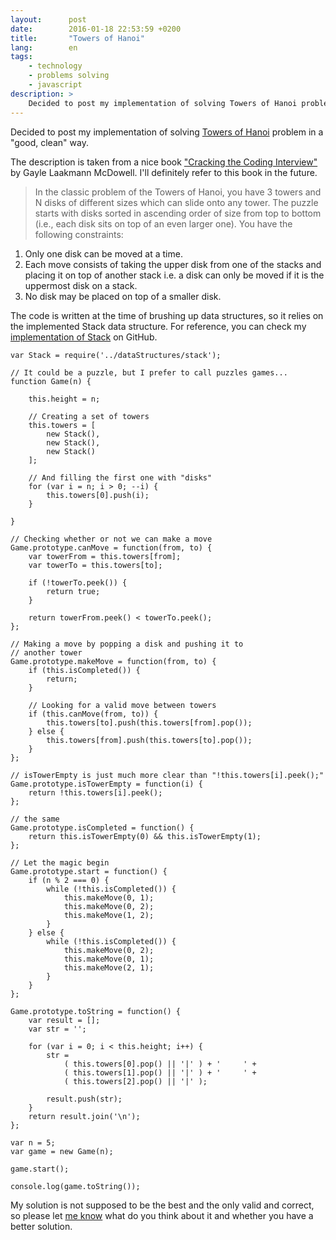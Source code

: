 ```yaml
---
layout:      post
date:        2016-01-18 22:53:59 +0200
title:       "Towers of Hanoi"
lang:        en
tags:
    - technology
    - problems solving
    - javascript
description: >
    Decided to post my implementation of solving Towers of Hanoi problem
---
```

Decided to post my implementation of solving [Towers of Hanoi](https://en.wikipedia.org/wiki/Tower_of_Hanoi) problem in a "good, clean" way.

The description is taken from a nice book ["Cracking the Coding Interview"](http://www.amazon.com/Cracking-Coding-Interview-Programming-Questions/dp/098478280X) by Gayle Laakmann McDowell. I'll definitely refer to this book in the future.

> In the classic problem of the Towers of Hanoi, you have 3 towers and N disks of different sizes which can slide onto any tower. The puzzle starts with disks sorted in ascending order of size from top to bottom (i.e., each disk sits on top of an even larger one). You have the following constraints:
1. Only one disk can be moved at a time.
2. Each move consists of taking the upper disk from one of the stacks and placing it on top  of another stack i.e. a disk can only be moved if it is the uppermost disk on a stack.
3. No disk may be placed on top of a smaller disk.

The code is written at the time of brushing up data structures, so it relies on the implemented Stack data structure. For reference, you can check my [implementation of Stack](https://github.com/kuzzmi/problems/blob/master/dataStructures/stack.js) on GitHub.

```
var Stack = require('../dataStructures/stack');

// It could be a puzzle, but I prefer to call puzzles games...
function Game(n) {

    this.height = n;

    // Creating a set of towers
    this.towers = [
        new Stack(),
        new Stack(),
        new Stack()
    ];

    // And filling the first one with "disks"
    for (var i = n; i > 0; --i) {
        this.towers[0].push(i);
    }

}

// Checking whether or not we can make a move
Game.prototype.canMove = function(from, to) {
    var towerFrom = this.towers[from];
    var towerTo = this.towers[to];

    if (!towerTo.peek()) {
        return true;
    }

    return towerFrom.peek() < towerTo.peek();
};

// Making a move by popping a disk and pushing it to
// another tower
Game.prototype.makeMove = function(from, to) {
    if (this.isCompleted()) {
        return;
    }

    // Looking for a valid move between towers
    if (this.canMove(from, to)) {
        this.towers[to].push(this.towers[from].pop());
    } else {
        this.towers[from].push(this.towers[to].pop());
    }
};

// isTowerEmpty is just much more clear than "!this.towers[i].peek();"
Game.prototype.isTowerEmpty = function(i) {
    return !this.towers[i].peek();
};

// the same
Game.prototype.isCompleted = function() {
    return this.isTowerEmpty(0) && this.isTowerEmpty(1);
};

// Let the magic begin
Game.prototype.start = function() {
    if (n % 2 === 0) {
        while (!this.isCompleted()) {
            this.makeMove(0, 1);
            this.makeMove(0, 2);
            this.makeMove(1, 2);
        }
    } else {
        while (!this.isCompleted()) {
            this.makeMove(0, 2);
            this.makeMove(0, 1);
            this.makeMove(2, 1);
        }
    }
};

Game.prototype.toString = function() {
    var result = [];
    var str = '';

    for (var i = 0; i < this.height; i++) {
        str =
            ( this.towers[0].pop() || '|' ) + '     ' +
            ( this.towers[1].pop() || '|' ) + '     ' +
            ( this.towers[2].pop() || '|' );

        result.push(str);
    }
    return result.join('\n');
};

var n = 5;
var game = new Game(n);

game.start();

console.log(game.toString());
```

My solution is not supposed to be the best and the only valid and correct, so please let [me know][twitter] what do you think about it and whether you have a better solution.

[twitter]: http://twitter.com/kuzzmi
